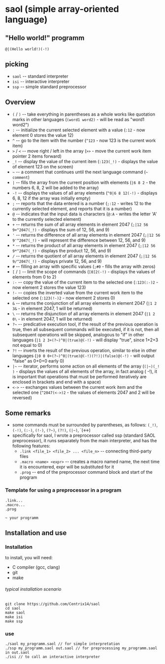 # saol (simple array-oriented language)
## "Hello world!" programm
  ```
  @|(Hello world!)(-!)
  ```

## picking  
  + `saol` -- standard interpreter
  + `isi` -- interactive interpreter
  + `ssp` -- simple standard preprocessor

## Overview
  + `(` / `)` -- take everything in parentheses as a whole works like quotation marks in other languages (`(word1 word2)` - will be read as "word1 word2")
  + `:` -- initialize the current selected element with a value (`:12` - now element 0 stores the value 12)
  + `^` -- go to the item with the number (`^123` - now 123 is the current work item)
  + `>` / `<` -- move right / left in the array (`>>` - move the current work item pointer 2 items forward)
  + `_!` -- display the value of the current item (`:123(_!)` - displays the value of element 123 on the screen)
  + `~` -- a comment that continues until the next language command (`~ comment`)
  + `|` -- fills the array from the current position with elements (`|6 8 2` - the numbers 6, 8, 2 will be added to the array)
  + `-!` -- displays the values of all array elements (`^0|6 8 12(-!)` - displays 6, 8, 12 if the array was initially empty)
  + `;` -- reports that the data entered is a number (`;:12` - writes 12 to the currently selected element, and reports that it is a number)
  + `@` -- indicates that the input data is characters (`@:A` - writes the letter 'A' to the currently selected element)
  + `+` -- returns the sum of all array elements in element 2047 (`;|12 56 9+^2047(_!)` - displays the sum of 12, 56, and 9)
  + `'` -- returns the difference of all array elements in element 2047 (`;|12 56 9'^2047(_!)` - will represent the difference between 12, 56, and 9)
  + `*` -- returns the product of all array elements in element 2047 (`;|12 56 9*^2047(_!)` - displays the product 12, 56, and 9)
  + `/` -- returns the quotient of all array elements in element 2047 (`;|12 56 9/^2047(_!)` - displays private 12, 56, and 9)
  + `#` -- filling an array with specific values (`;#0` - fills the array with zeros)
  + `[` / `]` -- limit the scope of commands (`[0]2(-!)` - displays the values of elements from 0 to 2)
  + `:-` -- copy the value of the current item to the selected one (`:123(:-)2` - now element 2 stores the value 123)
  + `!-` -- copies the inverted value from the current work item to the selected one (`:123(!-)2` - now element 2 stores 0)
  + `&` -- returns the conjunction of all array elements in element 2047 (`|1 2 3&` - in element 2047, 1 will be returned)
  + `\` -- returns the disjunction of all array elements in element 2047 (`|1 2 0\` - in element 2047, 1 will be returned)
  + `?~` -- predicative execution tool, if the result of the previous operation is true, then all subsequent commands will be executed, if it is not, then all subsequent operations will be skipped, analogous to "if" in other languages (`|1 2 3+(?~)^0|(true)@(-!)` - will display "true", since 1+2+3 not equal to 0)
  + `?!` -- inverts the result of the previous operation, similar to else in other languages (`|0 0 0+(?~)^0|(true)@(-!)(?!)|(false)@(-!)` - will output "false" as 0+0+0 early 0)
  + `|~` -- iterator, performs some action on all elements of the array (`(|~)(_! )` - displays the values of all elements of the array, in fact analog ( -!), it is important that operations that must be performed iteratively are enclosed in brackets and end with a space)
  + `<->` -- exchanges values between the current work item and the selected one (`^2047(<->)2` - the values of elements 2047 and 2 will be reversed)

## Some remarks  
  + some commands must be surrounded by parentheses, as follows: `(_!)`, `(-!)`, `(:-)`, `(!-)`, `(?~)`, `(?!)`, `(|~)`, `(<->)
  + specifically for saol, I wrote a preprocessor called ssp (standard SAOL preprocessor), it runs separately from the main interpreter, and has the following features:
    + `.link <file_1> <file_2> ... <file_n>` -- connecting third-party files
	+ `.macro <name> <expr>` -- creates a macro named name, the next time it is encountered, expr will be substituted for it
	+ `.prog` -- end of the preprocessor command block and start of the program

### Template for using a preprocessor in a program
  ```
  .link...
  .macro...
  .prog

  ~ your programm
  ```

## Installation and use
### Installation
to install, you will need:
  + C compiler (gcc, clang)
  + git
  + make

###### typical installation scenario
  ```
  git clone https://github.com/Centrix14/saol
  cd saol
  make saol
  make isi
  make ssp
  ```

### use
  ```
  ./saol my_programm.saol // for simple interpretation
  ./ssp my_programm.saol out.saol // for preprocessing my_programm.saol in out.saol
  ./isi // to call an interactive interpreter
  ```
